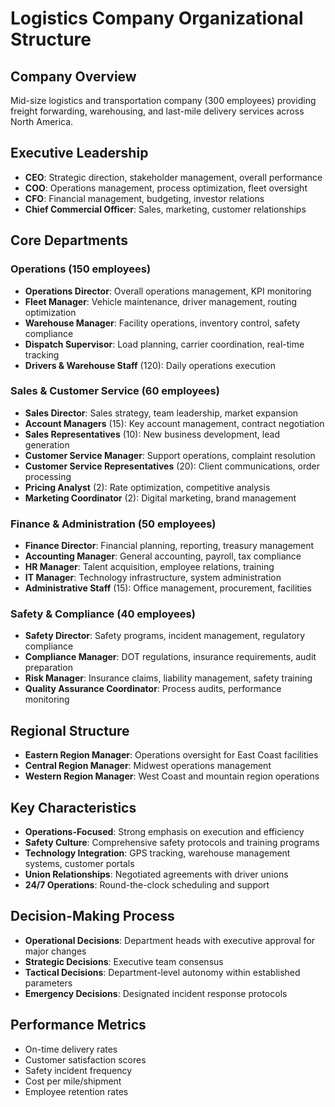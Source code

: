# Logistics Company Organizational Structure

## Company Overview
Mid-size logistics and transportation company (300 employees) providing freight forwarding, warehousing, and last-mile delivery services across North America.

## Executive Leadership
- **CEO**: Strategic direction, stakeholder management, overall performance
- **COO**: Operations management, process optimization, fleet oversight
- **CFO**: Financial management, budgeting, investor relations
- **Chief Commercial Officer**: Sales, marketing, customer relationships

## Core Departments

### Operations (150 employees)
- **Operations Director**: Overall operations management, KPI monitoring
- **Fleet Manager**: Vehicle maintenance, driver management, routing optimization
- **Warehouse Manager**: Facility operations, inventory control, safety compliance
- **Dispatch Supervisor**: Load planning, carrier coordination, real-time tracking
- **Drivers & Warehouse Staff** (120): Daily operations execution

### Sales & Customer Service (60 employees)
- **Sales Director**: Sales strategy, team leadership, market expansion
- **Account Managers** (15): Key account management, contract negotiation
- **Sales Representatives** (10): New business development, lead generation
- **Customer Service Manager**: Support operations, complaint resolution
- **Customer Service Representatives** (20): Client communications, order processing
- **Pricing Analyst** (2): Rate optimization, competitive analysis
- **Marketing Coordinator** (2): Digital marketing, brand management

### Finance & Administration (50 employees)
- **Finance Director**: Financial planning, reporting, treasury management
- **Accounting Manager**: General accounting, payroll, tax compliance
- **HR Manager**: Talent acquisition, employee relations, training
- **IT Manager**: Technology infrastructure, system administration
- **Administrative Staff** (15): Office management, procurement, facilities

### Safety & Compliance (40 employees)
- **Safety Director**: Safety programs, incident management, regulatory compliance
- **Compliance Manager**: DOT regulations, insurance requirements, audit preparation
- **Risk Manager**: Insurance claims, liability management, safety training
- **Quality Assurance Coordinator**: Process audits, performance monitoring

## Regional Structure
- **Eastern Region Manager**: Operations oversight for East Coast facilities
- **Central Region Manager**: Midwest operations management
- **Western Region Manager**: West Coast and mountain region operations

## Key Characteristics
- **Operations-Focused**: Strong emphasis on execution and efficiency
- **Safety Culture**: Comprehensive safety protocols and training programs
- **Technology Integration**: GPS tracking, warehouse management systems, customer portals
- **Union Relationships**: Negotiated agreements with driver unions
- **24/7 Operations**: Round-the-clock scheduling and support

## Decision-Making Process
- **Operational Decisions**: Department heads with executive approval for major changes
- **Strategic Decisions**: Executive team consensus
- **Tactical Decisions**: Department-level autonomy within established parameters
- **Emergency Decisions**: Designated incident response protocols

## Performance Metrics
- On-time delivery rates
- Customer satisfaction scores
- Safety incident frequency
- Cost per mile/shipment
- Employee retention rates
